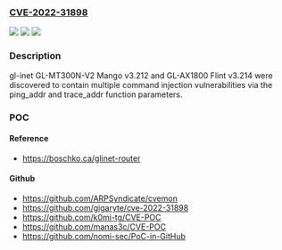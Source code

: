 ### [CVE-2022-31898](https://cve.mitre.org/cgi-bin/cvename.cgi?name=CVE-2022-31898)
![](https://img.shields.io/static/v1?label=Product&message=n%2Fa&color=blue)
![](https://img.shields.io/static/v1?label=Version&message=n%2Fa&color=blue)
![](https://img.shields.io/static/v1?label=Vulnerability&message=n%2Fa&color=brighgreen)

### Description

gl-inet GL-MT300N-V2 Mango v3.212 and GL-AX1800 Flint v3.214 were discovered to contain multiple command injection vulnerabilities via the ping_addr and trace_addr function parameters.

### POC

#### Reference
- https://boschko.ca/glinet-router

#### Github
- https://github.com/ARPSyndicate/cvemon
- https://github.com/gigaryte/cve-2022-31898
- https://github.com/k0mi-tg/CVE-POC
- https://github.com/manas3c/CVE-POC
- https://github.com/nomi-sec/PoC-in-GitHub

